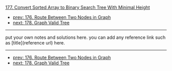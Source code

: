 [177. Convert Sorted Array to Binary Search Tree With  Minimal Height](http://www.lintcode.com/problem/convert-sorted-array-to-binary-search-tree-with-minimal-height)

- [prev: 176. Route Between Two Nodes in Graph](176-route-between-two-nodes-in-graph.md)
- [next: 178. Graph Valid Tree](178-graph-valid-tree.md)

---

put your own notes and solutions here.
you can add any reference link such as [title](reference url) here.

---

- [prev: 176. Route Between Two Nodes in Graph](176-route-between-two-nodes-in-graph.md)
- [next: 178. Graph Valid Tree](178-graph-valid-tree.md)
